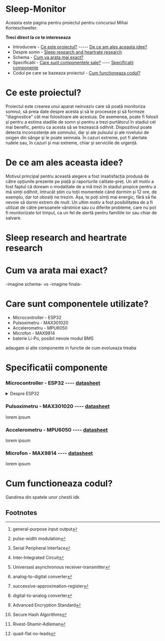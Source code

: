 # Sleep-Monitor
Aceasta este pagina pentru proiectul pentru concursul Mihai Konteschweller.

**Treci direct la ce te intereseaza**

+ Introducere - [Ce este proiectul?](#ce-este-proiectul) ----- [De ce am ales aceasta idee?](#de-ce-am-ales-aceasta-idee)
+ Despre somn - [Sleep research and heartrate research](#sleep-research-and-heartrate-research)
+ Schema - [Cum va arata mai exact?](#cum-va-arata-mai-exact)
+ Specificatii - [Care sunt componentele sale?](#care-sunt-componentele-utilizate) ---- [Specificatii componente](#specificatii-componente)
+ Codul pe care se bazeaza proiectul - [Cum functioneaza codul?](#cum-functioneaza-codul)

# Ce este proiectul?

Proiectul este crearea unui aparat neinvaziv care să poată monitoriza somnul, să preia date despre acesta și să le proceseze și să formeze "diagnostice" cât mai folositoare ale acestuia. De asemenea, poate fi folosit și pentru a estima stadiile de somn și pentru a trezi purtătorul în stadiul cel mai benefic, pentru ca acesta să se trezească odihnit. Dispozitivul poate detecta inconsistențe ale somnului, dar și ale pulsului și ale nivelului de oxigen din sânge și le poate semnala. În cazuri extreme, pot fi alertate rudele sau, în cazuri și mai extreme, chiar și serviciile de urgență.

# De ce am ales aceasta idee?

Motivul principal pentru această alegere a fost insatisfacția produsă de către opțiunile prezente pe piață și raporturile calitate-preț. Un alt motiv a fost faptul că doream o modalitate de a mă trezi în stadiul propice pentru a mă simți odihnit, întrucât știm cu toții momentele când dormim și 12 ore, de exemplu, dar tot obosiți ne trezim. Așa, te poți simți mai energic, fără să fie nevoie să dormi extrem de mult. Un ultim motiv a fost posibilitatea de a fi utilizat de către persoanele vârstnice sau cu diferite probleme, care nu pot fi monitorizate tot timpul, ca un fel de alertă pentru familiile lor sau chiar de salvare.

# Sleep research and heartrate research


# Cum va arata mai exact?

-imagine schema-  vs  -imagine finala-


# Care sunt componentele utilizate?

+ Microcontroller - ESP32
+ Pulsoximetru - MAX301020
+ Accelerometru - MPU6050
+ Microfon - MAX9814
+ baterie Li-Po, posibil nevoie modul BMS

adaugam si alte componente in functie de cum evolueaza treaba


# Specificatii componente

### Microcontroller - ESP32 ---- [datasheet](esp32_datasheet_en.pdf)

<details>
<summary>Despre ESP32</summary>
ESP32 este un sistem pe cip (SoC) de putere joasa, dezvoltat de Espressif Systems, care integrează atât Wi-Fi, cât și Bluetooth. Acest cip este utilizat pe scară largă în aplicații IoT (Internet of Things), dispozitive inteligente și sisteme embedded. Datorită arhitecturii sale avansate, care include mai multe nuclee de procesare, periferice versatile și un sistem eficient de gestionare a energiei, ESP32 este o soluție excelentă.

Unul dintre cele mai importante aspecte ale ESP32 este procesorul său Tensilica Xtensa LX6 cu două nuclee, care poate funcționa la o frecvență de până la 240 MHz. Acesta dispune de 520 KB de SRAM (Static RAM) și 8 KB de memorie RTC (Real Time Clock RAM) pentru gestionarea operațiunilor de joasă putere. De asemenea, suportă memorie externă flash și PSRAM (Pseudostatic RAM) de până la 16MB, oferind flexibilitate în dezvoltarea de aplicații complexe.

În ceea ce privește conectivitatea wireless, ESP32 integrează Wi-Fi 802.11 b/g/n pe banda de 2.4 GHz, permițând utilizatorilor să-l configureze atât în mod stație (client Wi-Fi), cât și punct de acces (AP mode) sau Wi-Fi Direct. Suportul pentru Bluetooth 4.2 și Bluetooth Low Energy (BLE) îl face ideal pentru aplicații care necesită consum redus de energie și comunicare rapidă între dispozitive.

Pe partea de periferice, ESP32 este echipat cu o gamă variată de interfețe care facilitează interacțiunea cu alte dispozitive. Dispune de 34 de pini GPIO[^1], ce pot fi configurați pentru PWM[^2], SPI[^3], I2C[^4], UART[^5] și alte funcționalități. De asemenea, include un ADC[^6] SAR[^7] de 12 biți, două canale DAC[^8] de 8 biți, senzori tactili capacitivi și un senzor de efect Hall. Aceste caracteristici îl fac extrem de versatil pentru aplicații variind de la controlul motoarelor și iluminatului inteligent la interfețe tactile avansate.

Un alt avantaj major al ESP32 este gestionarea inteligentă a consumului de energie, ceea ce îl face potrivit pentru dispozitive alimentate pe baterie. Cipul suportă mai multe moduri de operare cu consum redus de energie, inclusiv:

+ Mod activ, unde toate funcțiile sunt complet operaționale;
+ Modul de somn al modemului (Modem Sleep), unde conexiunile Wi-Fi și Bluetooth sunt menținute, dar consumul este redus;
+ Somn ușor (Light Sleep), unde procesorul este oprit, dar poate fi reactivat rapid;
+ Somn profund (Deep Sleep), în care consumul scade sub 10 µA, făcând ESP32 extrem de eficient energetic.

Din punct de vedere al securității, ESP32 oferă protecție avansată împotriva atacurilor informatice. Acesta include boot securizat, care împiedică rularea firmware-ului neautorizat, și criptare a memoriei flash, pentru protejarea datelor sensibile. De asemenea, dispune de acceleratoare criptografice hardware, compatibile cu AES[^9], SHA[^10] și RSA[^11], ceea ce îmbunătățește securitatea comunicațiilor și protejează împotriva atacurilor cibernetice.

În ceea ce privește caracteristicile electrice, ESP32 poate funcționa într-un interval de tensiune cuprins între 2.2V și 3.6V, iar consumul său variază în funcție de sarcină, de la 80 mA în modul activ până la sub 10 µA în modul Deep Sleep. Această eficiență energetică îl face ideal pentru dispozitive IoT care trebuie să funcționeze pe termen lung, fără reîncărcare frecventă a bateriei.

Din punct de vedere fizic, ESP32 este disponibil în mai multe formate, inclusiv module QFN[^12] și module WROOM. Dimensiunile sale variază în funcție de model. De asemenea, este capabil să funcționeze într-un interval larg de temperaturi, între -40°C și 85°C, ceea ce îl face potrivit pentru medii industriale sau condiții extreme.

Datorită acestor caracteristici, ESP32 este utilizat într-o gamă largă de aplicații, inclusiv automatizări inteligente pentru locuințe, ceasuri inteligente și dispozitive purtabile, electrocasnice inteligente, automatizări industriale și roboți. Versatilitatea sa îl face o alegere ideală pentru dezvoltatori care caută o soluție compactă, puternică și eficientă din punct de vedere energetic.

[^1]: general-purpose input output
[^2]: pulse-width modulation
[^3]: Serial Peripheral Interface
[^4]: Inter-Integrated Circuit
[^5]: Universasl asynchronous receiver-transmitter
[^6]: analog-to-digital converter
[^7]: successive-approximation-register
[^8]: digital-to-analog converter
[^9]: Advanced Encryption Standard
[^10]: Secure Hash Algorithms
[^11]: Rivest-Shamir-Adleman
[^12]: quad-flat no-leads

</details>

### Pulsoximetru - MAX301020 ---- [datasheet](max30102.pdf)

lorem ipsum

### Accelerometru - MPU6050 ---- [datasheet](MPU-6000-Datasheet1.pdf)

lorem ipsum

### Microfon - MAX9814 ---- [datasheet](max9814.pdf)

lorem  ipsum


# Cum functioneaza codul?

Gandirea din spatele unor chestii idk

## Footnotes
